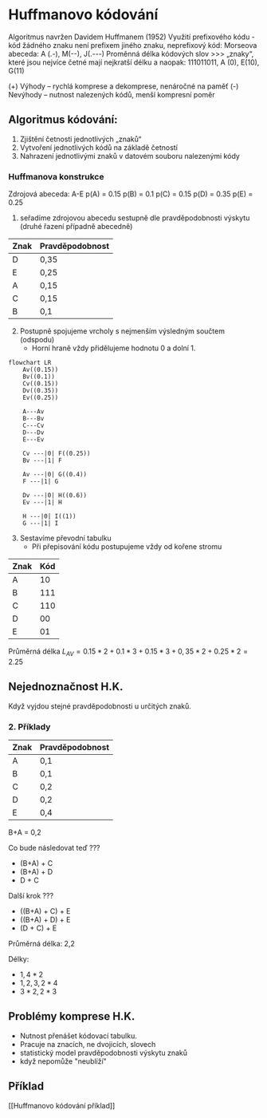 # Huffmanovo kódování
Algoritmus navržen Davidem Huffmanem (1952)
Využití prefixového kódu - kód žádného znaku není prefixem jiného znaku, neprefixový kód: Morseova abeceda: A (.-), M(--), J(.---)
Proměnná délka kódových slov >>> „znaky“, které jsou nejvíce četné mají nejkratší délku a naopak: 111011011, A (0), E(10), G(11)

(+) Výhody – rychlá komprese a dekomprese, nenáročné na paměť
(-) Nevýhody – nutnost nalezených kódů, menší kompresní poměr
## Algoritmus kódování:
1. Zjištění četnosti jednotlivých „znaků“
2. Vytvoření jednotlivých kódů na základě četností
3. Nahrazení jednotlivými znaků v datovém souboru nalezenými kódy
### Huffmanova konstrukce
Zdrojová abeceda: A-E
p(A) = 0.15
p(B) = 0.1
p(C) = 0.15
p(D) = 0.35
p(E) = 0.25

1) seřadíme zdrojovou abecedu sestupně dle pravděpodobnosti výskytu (druhé řazení případně abecedně)

| Znak   | Pravděpodobnost |
| --- | ---- |
| D    | 0,35     |
| E   | 0,25     |
| A   | 0,15     |
| C   | 0,15 |
| B   | 0,1  |
2) Postupně spojujeme vrcholy s nejmenším výsledným součtem (odspodu)
	- Horní hraně vždy přidělujeme hodnotu 0 a dolní 1.
``` mermaid
flowchart LR
	Av((0.15))
	Bv((0.1))
	Cv((0.15))
	Dv((0.35))
	Ev((0.25))

	A---Av
	B---Bv
	C---Cv
	D---Dv
	E---Ev

	Cv ---|0| F((0.25))
	Bv ---|1| F

	Av ---|0| G((0.4))
	F ---|1| G

	Dv ---|0| H((0.6))
	Ev ---|1| H

	H ---|0| I((1))
	G ---|1| I
```

3) Sestavíme převodní tabulku
	- Při přepisování kódu postupujeme vždy od kořene stromu 

| Znak | Kód |
| ---- | --- |
| A    | 10  |
| B    | 111 |
| C    | 110 |
| D    | 00  |
| E    | 01  |

Průměrná délka
$L_{AV} = 0.15 *2  + 0.1 *3 + 0.15 * 3 + 0,35 *2 + 0.25 *2 = 2.25$
## Nejednoznačnost H.K.
Když vyjdou stejné pravděpodobnosti u určitých znaků.

### 2. Příklady
| Znak | Pravděpodobnost |
| ---- | ---- |
| A | 0,1 |
| B  | 0,1 |
| C  | 0,2 |
| D  | 0,2 |
| E  | 0,4 |

B+A = 0,2

Co bude následovat teď ???
- (B+A) + C
- (B+A) + D
- D + C

Další krok ???
- ((B+A) + C) + E
- ((B+A) + D) + E
- (D + C) + E

Průměrná délka: 2,2

Délky:
- $1,4*2$
- $1,2,3,2*4$
- $3*2,2*3$

## Problémy komprese H.K.
- Nutnost přenášet kódovací tabulku.
- Pracuje na znacích, ne dvojicích, slovech
- statistický model pravděpodobnosti výskytu znaků
- když nepomůže "neublíží"

## Příklad
[[Huffmanovo kódování příklad]]

